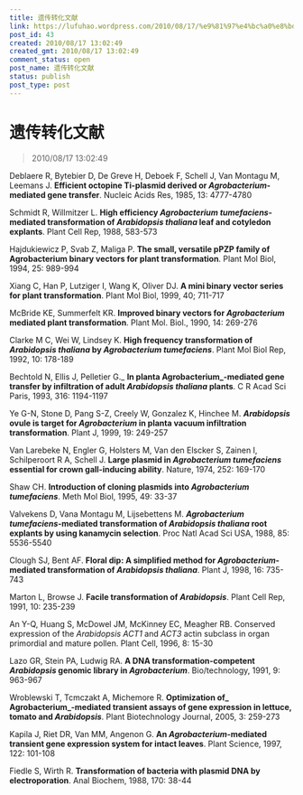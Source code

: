```yaml
---
title: 遗传转化文献
link: https://lufuhao.wordpress.com/2010/08/17/%e9%81%97%e4%bc%a0%e8%bd%ac%e5%8c%96%e6%96%87%e7%8c%ae/
post_id: 43
created: 2010/08/17 13:02:49
created_gmt: 2010/08/17 13:02:49
comment_status: open
post_name: 遗传转化文献
status: publish
post_type: post
---
```


# 遗传转化文献

> 2010/08/17 13:02:49

 

Deblaere R, Bytebier D, De Greve H, Deboek F, Schell J, Van Montagu M, Leemans J. **Efficient octopine Ti-plasmid derived or _Agrobacterium_-mediated gene transfer**. Nucleic Acids Res, 1985, 13: 4777-4780 

Schmidt R, Willmitzer L. **High efficiency _Agrobacterium tumefaciens_-mediated transformation of _Arabidopsis thaliana_ leaf and cotyledon explants**. Plant Cell Rep, 1988, 583-573 

Hajdukiewicz P, Svab Z, Maliga P. **The small, versatile pPZP family of Agrobacterium binary vectors for plant transformation**. Plant Mol Biol, 1994, 25: 989-994 

Xiang C, Han P, Lutziger I, Wang K, Oliver DJ. **A mini binary vector series for plant transformation**. Plant Mol Biol, 1999, 40; 711-717 

McBride KE, Summerfelt KR. **Improved binary vectors for _Agrobacterium_ mediated plant transformation**. Plant Mol. Biol., 1990, 14: 269-276 

Clarke M C, Wei W, Lindsey K. **High frequency transformation of _Arabidopsis thaliana_ by _Agrobacterium tumefaciens_**. Plant Mol Biol Rep, 1992, 10: 178-189 

Bechtold N, Ellis J, Pelletier G._ **In planta Agrobacterium_-mediated gene transfer by infiltration of adult _Arabidopsis thaliana_ plants**. C R Acad Sci Paris, 1993, 316: 1194-1197 

Ye G-N, Stone D, Pang S-Z, Creely W, Gonzalez K, Hinchee M. **_Arabidopsis_ ovule is target for _Agrobacterium_ in planta vacuum infiltration transformation**. Plant J, 1999, 19: 249-257 

Van Larebeke N, Engler G, Holsters M, Van den Elscker S, Zainen I, Schilperoort R A, Schell J. **Large plasmid in _Agrobacterium tumefaciens_ essential for crown gall-inducing ability**. Nature, 1974, 252: 169-170 

Shaw CH. **Introduction of cloning plasmids into _Agrobacterium tumefaciens_**. Meth Mol Biol, 1995, 49: 33-37 

Valvekens D, Vana Montagu M, Lijsebettens M. **_Agrobacterium tumefaciens_-mediated transformation of _Arabidopsis thaliana_ root explants by using kanamycin selection**. Proc Natl Acad Sci USA, 1988, 85: 5536-5540 

Clough SJ, Bent AF. **Floral dip: A simplified method for _Agrobacterium_-mediated transformation of _Arabidopsis thaliana_**. Plant J, 1998, 16: 735-743 

Marton L, Browse J. **Facile transformation of _Arabidopsis_**. Plant Cell Rep, 1991, 10: 235-239 

An Y-Q, Huang S, McDowel JM, McKinney EC, Meagher RB. Conserved expression of the _Arabidopsis ACT1_ and _ACT3_ actin subclass in organ primordial and mature pollen. Plant Cell, 1996, 8: 15-30 

Lazo GR, Stein PA, Ludwig RA. **A DNA transformation-competent _Arabidopsis_ genomic library in _Agrobacterium_**. Bio/technology, 1991, 9: 963-967 

Wroblewski T, Tcmczakt A, Michemore R. **Optimization of_ Agrobacterium_-mediated transient assays of gene expression in lettuce, tomato and _Arabidopsis_**. Plant Biotechnology Journal, 2005, 3: 259-273 

Kapila J, Riet DR, Van MM, Angenon G. **An _Agrobacterium_-mediated transient gene expression system for intact leaves**. Plant Science, 1997, 122: 101-108 

Fiedle S, Wirth R. **Transformation of bacteria with plasmid DNA by electroporation**. Anal Biochem, 1988, 170: 38-44

